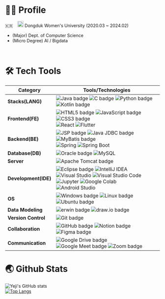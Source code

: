 # 👩‍💼 Profile
🇰🇷 &ensp; <img src="https://i.namu.wiki/i/3fctgvIm76Anf0RaZ1dMCwnTrSYf9o5TSiQW2JaCj5FNDrMbJ0HgIiLAJc5OImkYKFVE5QTia2iDtoVu-uVrKnFe4Y59wmpaDjMSIkbGaPMCRwdOzAonwfw5ElHetgxUJXMZ_pyIUTzghk0vedcDqQ.svg" alt="icon" width="20" height="20">
Dongduk Women's University (2020.03 ~ 2024.02)
- (Major) Dept. of Computer Science
- (Micro Degree) AI / Bigdata <br/>
<br/>

# 🛠️ Tech Tools

| **Category**       | **Tools/Technologies**                                                                                                                                                      |
|--------------------|-----------------------------------------------------------------------------------------------------------------------------------------------------------------------------|
| **Stacks(LANG)**         | ![Java badge](https://img.shields.io/badge/Java-FFFFFF?style=flat-square&logo=OpenJDK&logoColor=black) ![C badge](https://img.shields.io/badge/C-A8B9CC?style=flat-square&logo=C&logoColor=black) ![Python badge](https://img.shields.io/badge/Python-3776AB?style=flat-square&logo=Python&logoColor=white) ![Kotlin badge](https://img.shields.io/badge/Kotlin-0095D5?style=flat-square&logo=Kotlin&logoColor=white) |
| **Frontend(FE)**       | ![HTML5 badge](https://img.shields.io/badge/HTML5-E34F26?style=flat-square&logo=HTML5&logoColor=white) ![JavaScript badge](https://img.shields.io/badge/JavaScript-F7DF1E?style=flat-square&logo=JavaScript&logoColor=black) ![CSS3 badge](https://img.shields.io/badge/CSS3-1572B6?style=flat-square&logo=CSS3&logoColor=white)<br/> ![React](https://img.shields.io/badge/React-61DAFB?style=flat-square&logo=React&logoColor=white)  ![Flutter](https://img.shields.io/badge/Flutter-02569B?style=flat-square&logo=Flutter&logoColor=white) |
| **Backend(BE)**        | ![JSP badge](https://img.shields.io/badge/JSP-007396?style=flat-square&logo=java&logoColor=white) ![Java JDBC badge](https://img.shields.io/badge/Java%20JDBC-007396?style=flat-square&logo=Java&logoColor=white) ![MyBatis badge](https://img.shields.io/badge/MyBatis-35A69E?style=flat-square&logo=MyBatis&logoColor=white) <br/> ![Spring](https://img.shields.io/badge/Spring-6DB33F?style=flat-square&logo=Spring&logoColor=white) ![Spring Boot](https://img.shields.io/badge/Spring%20Boot-6DB33F?style=flat-square&logo=Spring%20Boot&logoColor=white) |
| **Database(DB)**   | ![Oracle badge](https://img.shields.io/badge/Oracle-F80000?style=flat-square&logo=Oracle&logoColor=white) ![MySQL](https://img.shields.io/badge/MySQL-4479A1?style=flat-square&logo=MySQL&logoColor=white) |
| **Server**         | ![Apache Tomcat badge](https://img.shields.io/badge/Apache%20Tomcat-F8DC75?style=flat-square&logo=Apache%20Tomcat&logoColor=black)|
| **Development(IDE)**| ![Eclipse badge](https://img.shields.io/badge/Eclipse-2C2255?style=flat-square&logo=Eclipse&logoColor=white) ![IntelliJ IDEA](https://img.shields.io/badge/IntelliJ%20IDEA-000000?style=flat-square&logo=IntelliJ%20IDEA&logoColor=white) <br/> ![Visual Studio](https://img.shields.io/badge/Visual%20Studio-5C2D91?style=flat-square&logo=Visual%20Studio&logoColor=white) ![Visual Studio Code](https://img.shields.io/badge/Visual%20Studio%20Code-007ACC?style=flat-square&logo=Visual%20Studio%20Code&logoColor=white) <br/> ![Jupyter](https://img.shields.io/badge/Jupyter-F37626?style=flat-square&logo=Jupyter&logoColor=white) ![Google Colab](https://img.shields.io/badge/Google%20Colab-F9AB00?style=flat-square&logo=Google%20Colab&logoColor=white) <br/>![Android Studio](https://img.shields.io/badge/Android%20Studio-3DDC84?style=flat-square&logo=Android%20Studio&logoColor=white) |
| **OS**              | ![Windows badge](https://img.shields.io/badge/Windows-0078D6?style=flat-square&logo=Windows&logoColor=white) ![Linux badge](https://img.shields.io/badge/Linux-FCC624?style=flat-square&logo=Linux&logoColor=black) ![Ubuntu badge](https://img.shields.io/badge/Ubuntu-E95420?style=flat-square&logo=Ubuntu&logoColor=white) |
| **Data Modeling**  | ![erwin badge](https://img.shields.io/badge/erwin-007DB8?style=flat-square&logoColor=white) ![draw.io badge](https://img.shields.io/badge/draw.io-FF9900?style=flat-square&logo=diagrams.net&logoColor=white) |
| **Version Control**  | ![Git badge](https://img.shields.io/badge/Git-F05032?style=flat-square&logo=Git&logoColor=white) |
| **Collaboration**  | ![GitHub badge](https://img.shields.io/badge/GitHub-181717?style=flat-square&logo=GitHub&logoColor=white) ![Notion badge](https://img.shields.io/badge/Notion-000000?style=flat-square&logo=Notion&logoColor=white) ![Figma badge](https://img.shields.io/badge/Figma-F24E1E?style=flat-square&logo=Figma&logoColor=white)|
| **Communication**  | ![Google Drive badge](https://img.shields.io/badge/Google%20Drive-4285F4?style=flat-square&logo=Google%20Drive&logoColor=white) ![Google Meet badge](https://img.shields.io/badge/Google%20Meet-32A350?style=flat-square&logo=Google%20Meet&logoColor=white) ![Zoom badge](https://img.shields.io/badge/Zoom-2D8CFF?style=flat-square&logo=Zoom&logoColor=white) |





# 🌏 Github Stats
![Yeji's GitHub stats](https://github-readme-stats.vercel.app/api?username=Li5ht&show_icons=true&theme=omni)<br/>
[![Top Langs](https://github-readme-stats.vercel.app/api/top-langs/?username=Li5ht&layout=compact&langs_count=5&theme=dark&hide=c%23)](https://github.com/Li5ht/github-readme-stats)


